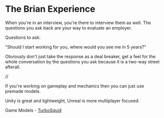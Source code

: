 # The Brian Experience

When you're in an interview, you're there to interview them as well. The questions you ask back are your way to evaluate an employer.

Questions to ask:

"Should I start working for you, where would you see me in 5 years?"

Obviously don't just take the response as a deal breaker, get a feel for the whole conversation by the questions you ask because it is a two-way street afterall.

//

If you're working on gameplay and mechanics then you can just use premade models.

Unity is great and lightweight, Unreal is more multiplayer focused.

Game Models - [TurboSquid](https://www.turbosquid.com/)
